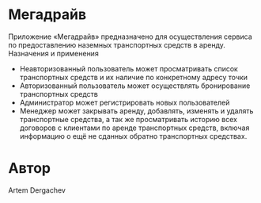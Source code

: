 
# Мегадрайв
Приложение «Мегадрайв» предназначено для осуществления сервиса по предоставлению наземных транспортных средств в аренду.
Назначения и применения
- Неавторизованный пользователь может просматривать список транспортных средств и  их наличие по конкретному адресу точки
- Авторизованный пользователь может осуществлять бронирование транспортных средств
- Администратор может регистрировать новых пользователей
- Менеджер может закрывать аренду,  добавлять, изменять и удалять транспортные средства, а так же просматривать историю всех договоров с клиентами по аренде транспортных средств, включая информацию о ещё не сданных обратно транспортных средствах.
# Автор
Artem Dergachev
